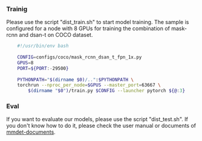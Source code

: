 ### Trainig
Please use the script "dist_train.sh" to start model training. The sample is configured for a node with 8 GPUs for training the combination of mask-rcnn and dsan-t on COCO dataset. 
```bash
    #!/usr/bin/env bash
    
    CONFIG=configs/coco/mask_rcnn_dsan_t_fpn_1x.py
    GPUS=8
    PORT=${PORT:-29500}
    
    PYTHONPATH="$(dirname $0)/..":$PYTHONPATH \
    torchrun --nproc_per_node=$GPUS --master_port=63667 \
        $(dirname "$0")/train.py $CONFIG --launcher pytorch ${@:3}
```

### Eval

If you want to evaluate our models, please use the script "dist_test.sh". If you don't know how to do it, please check the user manual or documents of [mmdet-documents](https://mmdetection.readthedocs.io/en/v2.28.2/).
